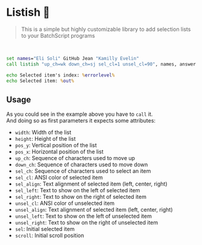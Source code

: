 # Listish 🐊
> This is a simple but highly customizable library to
> add selection lists to your BatchScript programs

<br>

```cmd
set names="Eli Soli" GitHub Jean "Kamilly Evelin"
call listish "up_ch=wk down_ch=sj sel_cl=1 unsel_cl=90", names, answer

echo Selected item's index: %errorlevel%
echo Selected item: %out%
```

## Usage

As you could see in the example above you have to `call` it.  
And doing so as first parameters it expects some attributes:

- `width`: Width of the list
- `height`: Height of the list
- `pos_y`: Vertical position of the list
- `pos_x`: Horizontal position of the list
- `up_ch`: Sequence of characters used to move up
- `down_ch`: Sequence of characters used to move down
- `sel_ch`: Sequence of characters used to select an item
- `sel_cl`: ANSI color of selected item
- `sel_align`: Text alignment of selected item (left, center, right)
- `sel_left`: Text to show on the left of selected item
- `sel_right`: Text to show on the right of selected item
- `unsel_cl`: ANSI color of unselected item
- `unsel_align`: Text alignment of selected item (left, center, right)
- `unsel_left`: Text to show on the left of unselected item
- `unsel_right`: Text to show on the right of unselected item
- `sel`: Initial selected item
- `scroll`: Initial scroll position
